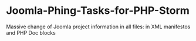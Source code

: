 # Joomla-Phing-Tasks-for-PHP-Storm
Massive change of Joomla project information in all files: in XML manifestos and PHP Doc blocks
